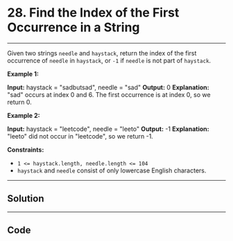 # 28. Find the Index of the First Occurrence in a String

---

Given two strings `needle` and `haystack`, return the index of the first occurrence of `needle` in `haystack`, or `-1` if `needle` is not part of `haystack`.

 

**Example 1:**


**Input:** haystack = "sadbutsad", needle = "sad"
**Output:** 0
**Explanation:** "sad" occurs at index 0 and 6.
The first occurrence is at index 0, so we return 0.


**Example 2:**


**Input:** haystack = "leetcode", needle = "leeto"
**Output:** -1
**Explanation:** "leeto" did not occur in "leetcode", so we return -1.


 

**Constraints:**

  * `1 <= haystack.length, needle.length <= 104`
  * `haystack` and `needle` consist of only lowercase English characters.

---

## Solution



---

## Code
```python


```
